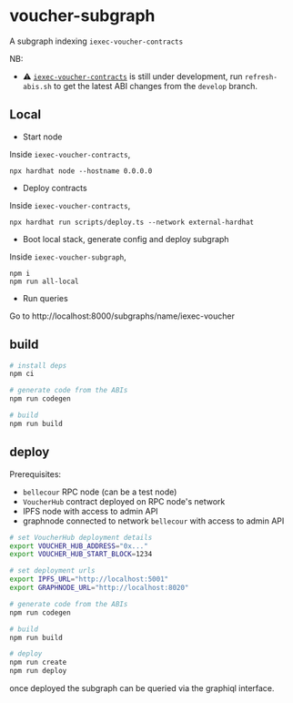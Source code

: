 # voucher-subgraph

A subgraph indexing `iexec-voucher-contracts`

NB:

- :warning: [`iexec-voucher-contracts`](https://github.com/iExecBlockchainComputing/iexec-voucher-contracts) is still under development, run `refresh-abis.sh` to get the latest ABI changes from the `develop` branch.

## Local

- Start node

Inside `iexec-voucher-contracts`,
```
npx hardhat node --hostname 0.0.0.0
```
- Deploy contracts

Inside `iexec-voucher-contracts`,
```
npx hardhat run scripts/deploy.ts --network external-hardhat
```
- Boot local stack, generate config and deploy subgraph

Inside `iexec-voucher-subgraph`,
```
npm i
npm run all-local
```
- Run queries

Go to http://localhost:8000/subgraphs/name/iexec-voucher

## build

```sh
# install deps
npm ci

# generate code from the ABIs
npm run codegen

# build
npm run build
```

## deploy

Prerequisites:

- `bellecour` RPC node (can be a test node)
- `VoucherHub` contract deployed on RPC node's network
- IPFS node with access to admin API
- graphnode connected to network `bellecour` with access to admin API

```sh
# set VoucherHub deployment details
export VOUCHER_HUB_ADDRESS="0x..."
export VOUCHER_HUB_START_BLOCK=1234

# set deployment urls
export IPFS_URL="http://localhost:5001"
export GRAPHNODE_URL="http://localhost:8020"

# generate code from the ABIs
npm run codegen

# build
npm run build

# deploy
npm run create
npm run deploy
```

once deployed the subgraph can be queried via the graphiql interface.
